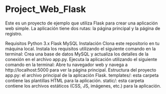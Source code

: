 # Project_Web_Flask

Este es un proyecto de ejemplo que utiliza Flask para crear una aplicación web simple. La aplicación tiene dos rutas: la página principal y la página de registro.

Requisitos
Python 3.x
Flask
MySQL
Instalación
Clona este repositorio en tu máquina local.
Instala los requisitos utilizando el siguiente comando en la terminal:
Crea una base de datos MySQL y actualiza los detalles de la conexión en el archivo app.py.
Ejecuta la aplicación utilizando el siguiente comando en la terminal:
Abre tu navegador web y navega a http://localhost:5000 para ver la página principal.
Estructura del proyecto
app.py: el archivo principal de la aplicación Flask.
templates/: esta carpeta contiene las plantillas HTML para la aplicación.
static/: esta carpeta contiene los archivos estáticos (CSS, JS, imágenes, etc.) para la aplicación.
